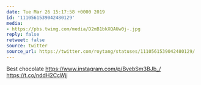 ```yaml
---
date: Tue Mar 26 15:17:58 +0000 2019
id: '1110561539042480129'
media:
- https://pbs.twimg.com/media/D2mB1bkXQAUw0j-.jpg
reply: false
retweet: false
source: twitter
source_url: https://twitter.com/roytang/statuses/1110561539042480129/
---
```


Best chocolate https://www.instagram.com/p/BvebSm3BJb_/ https://t.co/nddH2CcWjj